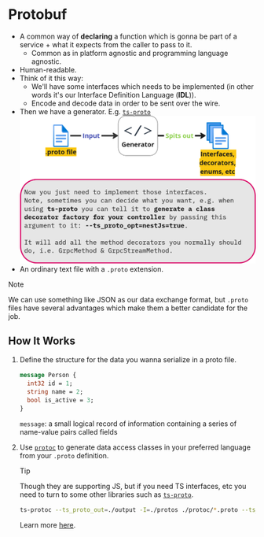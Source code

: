 # Protobuf

- A common way of **declaring** a function which is gonna be part of a service + what it expects from the caller to pass to it.
  - Common as in platform agnostic and programming language agnostic.
- Human-readable.
- Think of it this way:
  - We'll have some interfaces which needs to be implemented (in other words it's our Interface Definition Language (**IDL**)).
  - Encode and decode data in order to be sent over the wire.
- Then we have a generator. E.g. [`ts-proto`](https://github.com/stephenh/ts-proto)
  ![ts-proto takes an protobuf file and generate some boilerplate codes we usually tend to write manually](./assets/ts-proto-generator.png)
- An ordinary text file with a `.proto` extension.

> [!NOTE]
>
> We can use something like JSON as our data exchange format, but `.proto` files have several advantages which make them a better candidate for the job.

## How It Works

1. Define the structure for the data you wanna serialize in a proto file.

   ```proto
   message Person {
     int32 id = 1;
     string name = 2;
     bool is_active = 3;
   }
   ```

   `message`: a small logical record of information containing a series of name-value pairs called fields

2. Use [`protoc`](https://github.com/protocolbuffers/protobuf) to generate data access classes in your preferred language from your `.proto` definition.

   > [!TIP]
   >
   > Though they are supporting JS, but if you need TS interfaces, etc you need to turn to some other libraries such as [`ts-proto`](https://github.com/stephenh/ts-proto).

   ```bash
   ts-protoc --ts_proto_out=./output -I=./protos ./protoc/*.proto --ts_proto_opt=addGrpcMetadata=true --ts_proto_opt=addNestjsRestParameter=true --ts_proto_opt=nestJs=true --ts_proto_opt=exportCommonSymbols=false
   ```

   Learn more [here](https://github.com/stephenh/ts-proto/blob/main/NESTJS.markdown).
